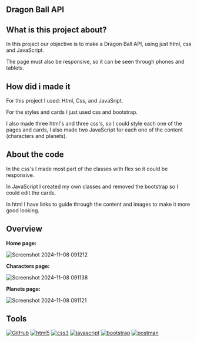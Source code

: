**Dragon Ball API**
-

**What is this project about?**
-
In this project our objective is to make a Dragon Ball API, using just html, css and JavaScript. 

The page must also be responsive, so it can be seen through phones and tablets.


**How did i made it**
-
For this project I used: Html, Css, and JavaSript.

For the styles and cards I just used css and bootstrap.

I also made three html's and three css's, so I could style each one of the pages and cards, I also made two JavaScript for each one of the content (characters and planets).


**About the code**
-
In the css's I made most part of the classes with flex so it could be responsive.

In JavaScript I created my own classes and removed the bootstrap so I could edit the cards.

In html I have links to guide through the content and images to make it more good looking.

**Overview**
-
**Home page:**

![Screenshot 2024-11-08 091212](https://github.com/user-attachments/assets/b7190a06-d79b-473f-97be-e4ff3104c1f4)

**Characters page:**

![Screenshot 2024-11-08 091138](https://github.com/user-attachments/assets/5f0fdc1b-d77a-4212-9041-9fe9b9bd9d74)

**Planets page:**

![Screenshot 2024-11-08 091121](https://github.com/user-attachments/assets/ad30c693-e85a-4e6b-b643-dac067271353)


**Tools**
-
<a href='https://github.com/shivamkapasia0' target="_blank"><img alt='GitHub' src='https://img.shields.io/badge/github-100000?style=for-the-badge&logo=GitHub&logoColor=white&labelColor=black&color=black'/></a>
<a href='https://github.com/shivamkapasia0' target="_blank"><img alt='html5' src='https://img.shields.io/badge/html5-100000?style=for-the-badge&logo=html5&logoColor=E70707&labelColor=FFFFFF&color=F47700'/></a>
<a href='https://github.com/shivamkapasia0' target="_blank"><img alt='css3' src='https://img.shields.io/badge/css3-100000?style=for-the-badge&logo=css3&logoColor=02A7FF&labelColor=FFFFFF&color=0038FF'/></a>
<a href='https://github.com/shivamkapasia0' target="_blank"><img alt='javascript' src='https://img.shields.io/badge/JAVASCRIPT-100000?style=for-the-badge&logo=javascript&logoColor=EAFF00&labelColor=000000&color=000000'/></a>
<a href='https://github.com/shivamkapasia0' target="_blank"><img alt='bootstrap' src='https://img.shields.io/badge/bootstrap-100000?style=for-the-badge&logo=bootstrap&logoColor=D900FF&labelColor=FFFDFD&color=D900FF'/></a>
<a href='https://github.com/shivamkapasia0' target="_blank"><img alt='postman' src='https://img.shields.io/badge/postman-100000?style=for-the-badge&logo=postman&logoColor=FFAA00&labelColor=FFFDFD&color=FFC000'/></a>






